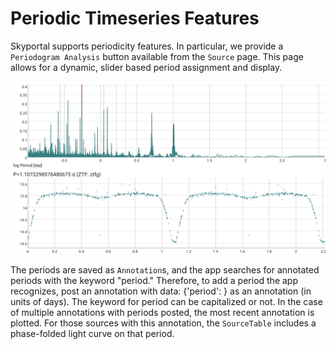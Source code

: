# Periodic Timeseries Features

Skyportal supports periodicity features. In particular, we provide a `Periodogram Analysis` button available from the `Source` page. This page allows for a dynamic, slider based period assignment and display.

![Periodogram page](images/periodogram.png)

The periods are saved as `Annotation`s, and the app searches for annotated periods with the keyword "period." Therefore, to add a period the app recognizes,  post an annotation with data: {'period': <value>} as an annotation (in units of days). The keyword for period can be capitalized or not. In the case of multiple annotations with periods posted, the most recent annotation is plotted. For those sources with this annotation, the `SourceTable` includes a phase-folded light curve on that period.

